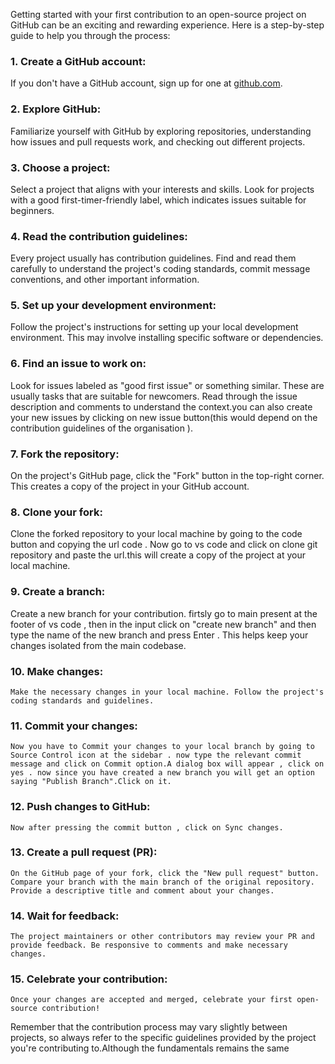 Getting started with your first contribution to an open-source project on GitHub can be an exciting and rewarding experience. Here is a step-by-step guide to help you through the process:

### 1. **Create a GitHub account:**
   If you don't have a GitHub account, sign up for one at [github.com](https://github.com/).

### 2. **Explore GitHub:**
   Familiarize yourself with GitHub by exploring repositories, understanding how issues and pull requests work, and checking out different projects.

### 3. **Choose a project:**
   Select a project that aligns with your interests and skills. Look for projects with a good first-timer-friendly label, which indicates issues suitable for beginners.

### 4. **Read the contribution guidelines:**
   Every project usually has contribution guidelines. Find and read them carefully to understand the project's coding standards, commit message conventions, and other important information.

### 5. **Set up your development environment:**
   Follow the project's instructions for setting up your local development environment. This may involve installing specific software or dependencies.

### 6. **Find an issue to work on:**
   Look for issues labeled as "good first issue" or something similar. These are usually tasks that are suitable for newcomers. Read through the issue description and comments to understand the context.you can also create your new issues by clicking on new issue button(this would depend on the contribution guidelines of the organisation ).

### 7. **Fork the repository:**
   On the project's GitHub page, click the "Fork" button in the top-right corner. This creates a copy of the project in your GitHub account.

### 8. **Clone your fork:**
   Clone the forked repository to your local machine by going to the code button and copying the url code . Now go to vs code and click on clone git repository and paste the url.this will create a copy of the project at your local machine.

### 9. **Create a branch:**
   Create a new branch for your contribution. firtsly go to main present at the footer of vs code , then in the input click on "create new branch" and then type the name of the new branch and press Enter . This helps keep your changes isolated from the main codebase.

### 10. **Make changes:**
    Make the necessary changes in your local machine. Follow the project's coding standards and guidelines.

### 11. **Commit your changes:**
    Now you have to Commit your changes to your local branch by going to Source Control icon at the sidebar . now type the relevant commit message and click on Commit option.A dialog box will appear , click on yes . now since you have created a new branch you will get an option saying "Publish Branch".Click on it.


### 12. **Push changes to GitHub:**
    Now after pressing the commit button , click on Sync changes.

### 13. **Create a pull request (PR):**
    On the GitHub page of your fork, click the "New pull request" button. Compare your branch with the main branch of the original repository. Provide a descriptive title and comment about your changes.

### 14. **Wait for feedback:**
    The project maintainers or other contributors may review your PR and provide feedback. Be responsive to comments and make necessary changes.

### 15. **Celebrate your contribution:**
    Once your changes are accepted and merged, celebrate your first open-source contribution!

Remember that the contribution process may vary slightly between projects, so always refer to the specific guidelines provided by the project you're contributing to.Although the fundamentals remains the same